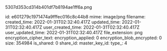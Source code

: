 5307d353cd314b401df7b8194ae1ff6a.png

id: e601279c1971474a9fffec016c8c44b8
mime: image/png
filename: 
created_time: 2022-01-31T02:32:40.417Z
updated_time: 2022-01-31T02:32:40.417Z
user_created_time: 2022-01-31T02:32:40.417Z
user_updated_time: 2022-01-31T02:32:40.417Z
file_extension: png
encryption_cipher_text: 
encryption_applied: 0
encryption_blob_encrypted: 0
size: 354984
is_shared: 0
share_id: 
master_key_id: 
type_: 4